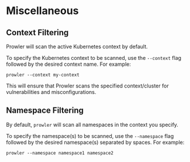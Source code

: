 # Miscellaneous

## Context Filtering

Prowler will scan the active Kubernetes context by default.

To specify the Kubernetes context to be scanned, use the `--context` flag followed by the desired context name. For example:

```console
prowler --context my-context
```

This will ensure that Prowler scans the specified context/cluster for vulnerabilities and misconfigurations.

## Namespace Filtering

By default, `prowler` will scan all namespaces in the context you specify.

To specify the namespace(s) to be scanned, use the `--namespace` flag followed by the desired namespace(s) separated by spaces. For example:

```console
prowler --namespace namespace1 namespace2
```
